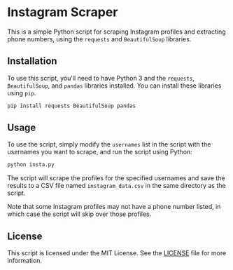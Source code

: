 # Instagram Scraper

This is a simple Python script for scraping Instagram profiles and extracting phone numbers, using the `requests` and `BeautifulSoup` libraries.

## Installation

To use this script, you'll need to have Python 3 and the `requests`, `BeautifulSoup`, and `pandas` libraries installed. You can install these libraries using `pip`. 

```bash
pip install requests BeautifulSoup pandas
```

## Usage

To use the script, simply modify the `usernames` list in the script with the usernames you want to scrape, and run the script using Python:

```bash
python insta.py
```

The script will scrape the profiles for the specified usernames and save the results to a CSV file named `instagram_data.csv` in the same directory as the script.

Note that some Instagram profiles may not have a phone number listed, in which case the script will skip over those profiles.

## License

This script is licensed under the MIT License. See the [LICENSE](LICENSE) file for more information.
